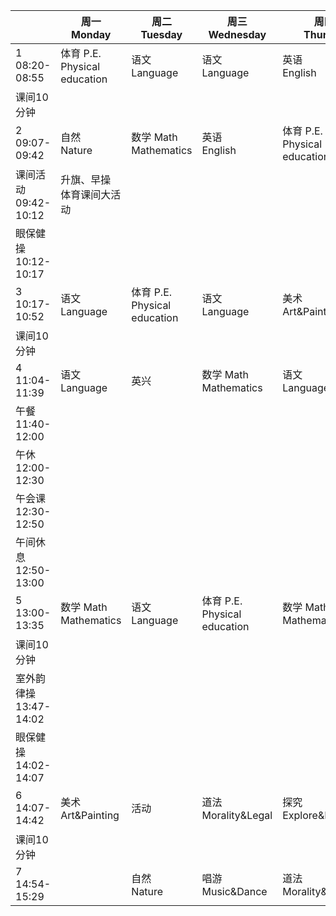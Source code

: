 ||周一<br/>Monday|周二<br/>Tuesday|周三<br/>Wednesday|周四<br/>Thurday|周五<br/>Friday|
|-|------|-------|---------|-------|------|
|1<br/>08:20-08:55|体育 P.E.<br/>Physical education|语文<br/>Language|语文<br/>Language|英语<br/>English|唱游<br/>Music&Dance|
|课间10分钟|
|2<br/>09:07-09:42|自然<br/>Nature|数学 Math<br/>Mathematics|英语<br/>English|体育 P.E.<br/>Physical education|体育 P.E.<br/>Physical education|
|课间活动<br/>09:42-10:12|升旗、早操<br/>体育课间大活动|
|眼保健操<br/>10:12-10:17|
|3<br/>10:17-10:52|语文<br/>Language|体育 P.E.<br/>Physical education|语文<br/>Language|美术<br/>Art&Painting|语文<br/>Language|
|课间10分钟|
|4<br/>11:04-11:39|语文<br/>Language|英兴|数学 Math<br/>Mathematics|语文<br/>Language|语写|
|午餐<br/>11:40-12:00|
|午休<br/>12:00-12:30|
|午会课<br/>12:30-12:50|
|午间休息<br/>12:50-13:00|
|5<br/>13:00-13:35|数学 Math<br/>Mathematics|语文<br/>Language|体育 P.E.<br/>Physical education|数学 Math<br/>Mathematics|兴趣<br/>Preference|
|课间10分钟|
|室外韵律操<br/>13:47-14:02|
|眼保健操<br/>14:02-14:07|
|6<br/>14:07-14:42|美术<br/>Art&Painting|活动|道法<br/>Morality&Legal|探究<br>Explore&Discover|班会<br/>Class meeting|
|课间10分钟|
|7<br/>14:54-15:29||自然<br/>Nature|唱游<br/>Music&Dance|道法<br/>Morality&Legal||
